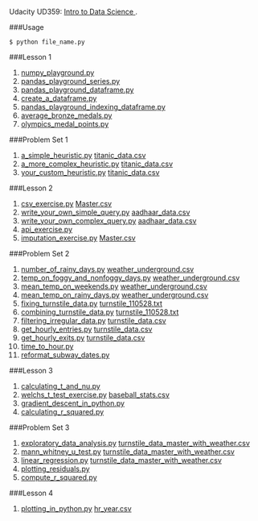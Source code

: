 Udacity UD359: [Intro to Data Science
](https://www.udacity.com/course/intro-to-data-science--ud359).

###Usage
```
$ python file_name.py
```

###Lesson 1
1. [numpy_playground.py](https://github.com/RahnX/Intro-to-Data-Science/blob/master/lesson_1/numpy_playground.py)
2. [pandas_playground_series.py](https://github.com/RahnX/Intro-to-Data-Science/blob/master/lesson_1/pandas_playground_series.py)
3. [pandas_playground_dataframe.py](https://github.com/RahnX/Intro-to-Data-Science/blob/master/lesson_1/pandas_playground_dataframe.py)
4. [create_a_dataframe.py](https://github.com/RahnX/Intro-to-Data-Science/blob/master/lesson_1/create_a_dataframe.py)
5. [pandas_playground_indexing_dataframe.py](https://github.com/RahnX/Intro-to-Data-Science/blob/master/lesson_1/pandas_playground_indexing_dataframe.py)
6. [average_bronze_medals.py](https://github.com/RahnX/Intro-to-Data-Science/blob/master/lesson_1/average_bronze_medals.py)
7. [olympics_medal_points.py](https://github.com/RahnX/Intro-to-Data-Science/blob/master/lesson_1/olympics_medal_points.py)

###Problem Set 1
1. [a_simple_heuristic.py](https://github.com/RahnX/Intro-to-Data-Science/blob/master/problem_set_1/a_simple_heuristic.py) [titanic_data.csv](https://github.com/RahnX/Intro-to-Data-Science/blob/master/problem_set_1/titanic_data.csv)
2. [a_more_complex_heuristic.py](https://github.com/RahnX/Intro-to-Data-Science/blob/master/problem_set_1/a_more_complex_heuristic.py) [titanic_data.csv](https://github.com/RahnX/Intro-to-Data-Science/blob/master/problem_set_1/titanic_data.csv)
3. [your_custom_heuristic.py](https://github.com/RahnX/Intro-to-Data-Science/blob/master/problem_set_1/your_custom_heuristic.py) [titanic_data.csv](https://github.com/RahnX/Intro-to-Data-Science/blob/master/problem_set_1/titanic_data.csv)

###Lesson 2
1. [csv_exercise.py](https://github.com/RahnX/Intro-to-Data-Science/blob/master/lesson_2/csv_exercise.py) [Master.csv](https://github.com/RahnX/Intro-to-Data-Science/blob/master/lesson_2/Master.csv)
2. [write_your_own_simple_query.py](https://github.com/RahnX/Intro-to-Data-Science/blob/master/lesson_2/write_your_own_simple_query.py) [aadhaar_data.csv](https://github.com/RahnX/Intro-to-Data-Science/blob/master/lesson_2/aadhaar_data.csv)
3. [write_your_own_complex_query.py](https://github.com/RahnX/Intro-to-Data-Science/blob/master/lesson_2/write_your_own_complex_query.py) [aadhaar_data.csv](https://github.com/RahnX/Intro-to-Data-Science/blob/master/lesson_2/aadhaar_data.csv)
4. [api_exercise.py](https://github.com/RahnX/Intro-to-Data-Science/blob/master/lesson_2/api_exercise.py) 
5. [imputation_exercise.py](https://github.com/RahnX/Intro-to-Data-Science/blob/master/lesson_2/imputation_exercise.py) [Master.csv](https://github.com/RahnX/Intro-to-Data-Science/blob/master/lesson_2/Master.csv)

###Problem Set 2
1. [number_of_rainy_days.py](https://github.com/RahnX/Intro-to-Data-Science/blob/master/problem_set_2/number_of_rainy_days.py) [weather_underground.csv](https://github.com/RahnX/Intro-to-Data-Science/blob/master/problem_set_2/weather_underground.csv)
2. [temp_on_foggy_and_nonfoggy_days.py](https://github.com/RahnX/Intro-to-Data-Science/blob/master/problem_set_2/temp_on_foggy_and_nonfoggy_days.py) [weather_underground.csv](https://github.com/RahnX/Intro-to-Data-Science/blob/master/problem_set_2/weather_underground.csv)
3. [mean_temp_on_weekends.py](https://github.com/RahnX/Intro-to-Data-Science/blob/master/problem_set_2/mean_temp_on_weekends.py) [weather_underground.csv](https://github.com/RahnX/Intro-to-Data-Science/blob/master/problem_set_2/weather_underground.csv)
4. [mean_temp_on_rainy_days.py](https://github.com/RahnX/Intro-to-Data-Science/blob/master/problem_set_2/mean_temp_on_rainy_days.py) [weather_underground.csv](https://github.com/RahnX/Intro-to-Data-Science/blob/master/problem_set_2/weather_underground.csv)
5. [fixing_turnstile_data.py](https://github.com/RahnX/Intro-to-Data-Science/blob/master/problem_set_2/fixing_turnstile_data.py) [turnstile_110528.txt](https://github.com/RahnX/Intro-to-Data-Science/blob/master/problem_set_2/turnstile_110528.txt)
6. [combining_turnstile_data.py](https://github.com/RahnX/Intro-to-Data-Science/blob/master/problem_set_2/combining_turnstile_data.py) [turnstile_110528.txt](https://github.com/RahnX/Intro-to-Data-Science/blob/master/problem_set_2/turnstile_110528.txt)
7. [filtering_irregular_data.py](https://github.com/RahnX/Intro-to-Data-Science/blob/master/problem_set_2/filtering_irregular_data.py) [turnstile_data.csv](https://github.com/RahnX/Intro-to-Data-Science/blob/master/problem_set_2/turnstile_data.csv)
8. [get_hourly_entries.py](https://github.com/RahnX/Intro-to-Data-Science/blob/master/problem_set_2/get_hourly_entries.py) [turnstile_data.csv](https://github.com/RahnX/Intro-to-Data-Science/blob/master/problem_set_2/turnstile_data.csv)
9. [get_hourly_exits.py](https://github.com/RahnX/Intro-to-Data-Science/blob/master/problem_set_2/get_hourly_exits.py) [turnstile_data.csv](https://github.com/RahnX/Intro-to-Data-Science/blob/master/problem_set_2/turnstile_data.csv)
10. [time_to_hour.py](https://github.com/RahnX/Intro-to-Data-Science/blob/master/problem_set_2/time_to_hour.py)
11. [reformat_subway_dates.py](https://github.com/RahnX/Intro-to-Data-Science/blob/master/problem_set_2/reformat_subway_dates.py)

###Lesson 3
1. [calculating_t_and_nu.py](https://github.com/RahnX/Intro-to-Data-Science/blob/master/lesson_3/calculating_t_and_nu.py)
2. [welchs_t_test_exercise.py](https://github.com/RahnX/Intro-to-Data-Science/blob/master/lesson_3/welchs_t_test_exercise.py) [baseball_stats.csv](https://github.com/RahnX/Intro-to-Data-Science/blob/master/lesson_3/baseball_stats.csv)
3. [gradient_descent_in_python.py](https://github.com/RahnX/Intro-to-Data-Science/blob/master/lesson_3/gradient_descent_in_python.py)
4. [calculating_r_squared.py](https://github.com/RahnX/Intro-to-Data-Science/blob/master/lesson_3/calculating_r_squared.py)

###Problem Set 3
1. [exploratory_data_analysis.py](https://github.com/RahnX/Intro-to-Data-Science/blob/master/problem_set_3/exploratory_data_analysis.py) [turnstile_data_master_with_weather.csv](https://github.com/RahnX/Intro-to-Data-Science/blob/master/problem_set_3/turnstile_data_master_with_weather.csv)
2. [mann_whitney_u_test.py](https://github.com/RahnX/Intro-to-Data-Science/blob/master/problem_set_3/mann_whitney_u_test.py) [turnstile_data_master_with_weather.csv](https://github.com/RahnX/Intro-to-Data-Science/blob/master/problem_set_3/turnstile_data_master_with_weather.csv)
3. [linear_regression.py](https://github.com/RahnX/Intro-to-Data-Science/blob/master/problem_set_3/linear_regression.py) [turnstile_data_master_with_weather.csv](https://github.com/RahnX/Intro-to-Data-Science/blob/master/problem_set_3/turnstile_data_master_with_weather.csv)
4. [plotting_residuals.py](https://github.com/RahnX/Intro-to-Data-Science/blob/master/problem_set_3/plotting_residuals.py)
5. [compute_r_squared.py](https://github.com/RahnX/Intro-to-Data-Science/blob/master/problem_set_3/compute_r_squared.py)

###Lesson 4
1. [plotting_in_python.py](https://github.com/RahnX/Intro-to-Data-Science/blob/master/lesson_4/plotting_in_python.py) [hr_year.csv](https://github.com/RahnX/Intro-to-Data-Science/blob/master/lesson_4/hr_year.csv)